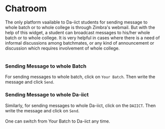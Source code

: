 # Chatroom

The only platform vaailable to Da-iict students for sending message to whole batch or to whole college is through Zimbra's webmail. But with the help of this widget, a student can broadcast messages to his/her whole batch or to whole college. It is very helpful in cases where there is a need of informal discussions among batchmates, or any kind of announcement or discussion which requires involvement of whole college.<br/>
<br/>
### Sending Message to whole Batch
For sending messages to whole batch, click on `Your Batch`. Then write the message and click `Send`.

### Sending Message to whole Da-iict
Similarly, for sending messages to whole Da-iict, click on the `DAIICT`. Then write the message and click on `Send`. 
<br/><br/>
One can switch from Your Batch to Da-iict any time.
